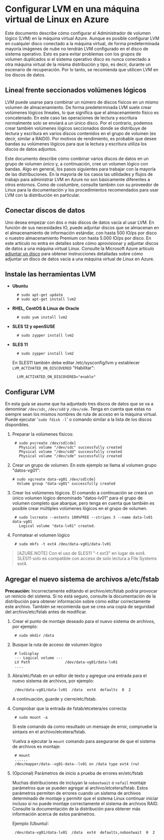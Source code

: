<properties 
    pageTitle="Configurar LVM en una máquina virtual ejecuta Linux | Microsoft Azure" 
    description="Obtenga información sobre cómo configurar LVM en Linux en Azure." 
    services="virtual-machines-linux" 
    documentationCenter="na" 
    authors="szarkos"  
    manager="timlt" 
    editor="tysonn"
    tag="azure-service-management,azure-resource-manager" />

<tags 
    ms.service="virtual-machines-linux" 
    ms.workload="infrastructure-services" 
    ms.tgt_pltfrm="vm-linux" 
    ms.devlang="na" 
    ms.topic="article" 
    ms.date="08/24/2016" 
    ms.author="szark"/>


# <a name="configure-lvm-on-a-linux-vm-in-azure"></a>Configurar LVM en una máquina virtual de Linux en Azure

Este documento describe cómo configurar el Administrador de volumen lógico (LVM) en la máquina virtual Azure. Aunque es posible configurar LVM en cualquier disco conectado a la máquina virtual, de forma predeterminada mayoría imágenes de nube no tendrán LVM configurado en el disco de sistema operativo. Esto es para evitar problemas con los grupos de volumen duplicados si el sistema operativo disco es nunca conectado a otra máquina virtual de la misma distribución y tipo, es decir, durante un escenario de recuperación. Por lo tanto, se recomienda que utilicen LVM en los discos de datos.


## <a name="linear-vs-striped-logical-volumes"></a>Lineal frente seccionados volúmenes lógicos

LVM puede usarse para combinar un número de discos físicos en un mismo volumen de almacenamiento. De forma predeterminada LVM suele crear volúmenes lógicos lineales, lo que significa que el almacenamiento físico es concatenado. En este caso las operaciones de lectura y escritura normalmente solo se enviará a un único disco. Por el contrario, podemos crear también volúmenes lógicos seccionados donde se distribuye de lectura y escritura en varios discos contenidos en el grupo de volumen (es decir, similar a RAID0). Por motivos de rendimiento, es probable que desee bandas su volúmenes lógicos para que la lectura y escritura utiliza los discos de datos adjuntos.

Este documento describe cómo combinar varios discos de datos en un grupo de volumen único y, a continuación, cree un volumen lógico con bandas. Algo en general, los pasos siguientes para trabajar con la mayoría de las distribuciones. En la mayoría de los casos las utilidades y flujos de trabajo para administrar LVM en Azure no son básicamente diferentes a otros entornos. Como de costumbre, consulte también con su proveedor de Linux para la documentación y los procedimientos recomendados para usar LVM con la distribución en particular.


## <a name="attaching-data-disks"></a>Conectar discos de datos
Uno desea empezar con dos o más discos de datos vacía al usar LVM. En función de sus necesidades IO, puede adjuntar discos que se almacenan en el almacenamiento de información estándar, con hasta 500 IO/ps por disco o nuestro almacenamiento Premium con hasta 5.000 IO/ps por disco. En este artículo no entra en detalles sobre cómo aprovisionar y adjuntar discos de datos a una máquina virtual Linux. Consulte la Microsoft Azure artículo [adjuntar un disco](virtual-machines-linux-add-disk.md) para obtener instrucciones detalladas sobre cómo adjuntar un disco de datos vacía a una máquina virtual de Linux en Azure.

## <a name="install-the-lvm-utilities"></a>Instale las herramientas LVM

- **Ubuntu**

        # sudo apt-get update
        # sudo apt-get install lvm2

- **RHEL, CentOS & Linux de Oracle**

        # sudo yum install lvm2

- **SLES 12 y openSUSE**

        # sudo zypper install lvm2

- **SLES 11**

        # sudo zypper install lvm2

    En SLES11 también debe editar /etc/sysconfig/lvm y establecer `LVM_ACTIVATED_ON_DISCOVERED` "Habilitar":

        LVM_ACTIVATED_ON_DISCOVERED="enable" 


## <a name="configure-lvm"></a>Configurar LVM
En esta guía se asume que ha adjuntado tres discos de datos que se va a denominar `/dev/sdc`, `/dev/sdd` y `/dev/sde`. Tenga en cuenta que estas no siempre sean los mismos nombres de ruta de acceso en la máquina virtual. Puede ejecutar '`sudo fdisk -l`' o comando similar a la lista de los discos disponibles.

1. Preparar la volúmenes físicos:

        # sudo pvcreate /dev/sd[cde]
          Physical volume "/dev/sdc" successfully created
          Physical volume "/dev/sdd" successfully created
          Physical volume "/dev/sde" successfully created


2.  Crear un grupo de volumen. En este ejemplo se llama al volumen grupo "datos-vg01":

        # sudo vgcreate data-vg01 /dev/sd[cde]
          Volume group "data-vg01" successfully created


3. Crear los volúmenes lógicos. El comando a continuación se creará un único volumen lógico denominado "datos-lv01" para el grupo de volumen completo que abarque, pero tenga en cuenta que también es posible crear múltiples volúmenes lógicos en el grupo de volumen.

        # sudo lvcreate --extents 100%FREE --stripes 3 --name data-lv01 data-vg01
          Logical volume "data-lv01" created.


4. Formatear el volumen lógico

        # sudo mkfs -t ext4 /dev/data-vg01/data-lv01

  >[AZURE.NOTE] Con el uso de SLES11 "-t ext3" en lugar de ext4. SLES11 solo es compatible con acceso de solo lectura a File Systems ext4.


## <a name="add-the-new-file-system-to-etcfstab"></a>Agregar el nuevo sistema de archivos a/etc/fstab

**Precaución:** Incorrectamente editando el archivo/etc/fstab podría provocar un reinicio del sistema. Si no está seguro, consulte la documentación de la distribución para obtener información sobre cómo editar correctamente este archivo. También se recomienda que se crea una copia de seguridad del archivo/etc/fstab antes de modificar.

1. Crear el punto de montaje deseado para el nuevo sistema de archivos, por ejemplo:

        # sudo mkdir /data


2. Busque la ruta de acceso de volumen lógico

        # lvdisplay
        --- Logical volume ---
        LV Path                /dev/data-vg01/data-lv01
        ....


3. Abra/etc/fstab en un editor de texto y agregue una entrada para el nuevo sistema de archivos, por ejemplo:

        /dev/data-vg01/data-lv01  /data  ext4  defaults  0  2

    A continuación, guarde y cierre/etc/fstab.


4. Comprobar que la entrada de fstab/etcetera/es correcta:

        # sudo mount -a

    Si este comando da como resultado un mensaje de error, compruebe la sintaxis en el archivo/etcetera/fstab.

    Vuelva a ejecutar la `mount` comando para asegurarse de que el sistema de archivos es montaje:

        # mount
        ......
        /dev/mapper/data--vg01-data--lv01 on /data type ext4 (rw)


5. (Opcional) Parámetros de inicio a prueba de errores en/etc/fstab

    Muchas distribuciones de incluyan la `nobootwait` o `nofail` montaje parámetros que se pueden agregar al archivo/etcetera/fstab. Estos parámetros permiten de errores cuando un sistema de archivos determinado de montaje y permitir que el sistema Linux continuar iniciar incluso si no puede montaje correctamente el sistema de archivos RAID. Consulte la documentación de la distribución para obtener más información acerca de estos parámetros.

    Ejemplo (Ubuntu):

        /dev/data-vg01/data-lv01  /data  ext4  defaults,nobootwait  0  2
